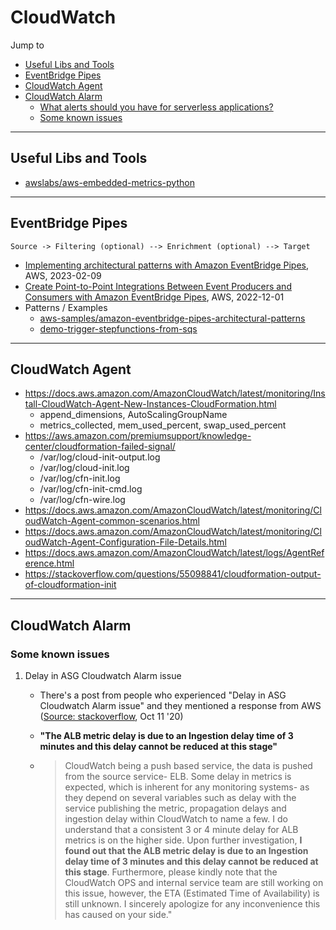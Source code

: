 # CloudWatch

Jump to
- [Useful Libs and Tools](#useful-libs-and-tools)
- [EventBridge Pipes](#eventbridge-pipes)
- [CloudWatch Agent](#cloudwatch-agent)
- [CloudWatch Alarm](#cloudwatch-alarm)
    - [What alerts should you have for serverless applications?](https://lumigo.io/blog/what-alerts-should-you-have-for-serverless-applications/)
    - [Some known issues](#some-known-issues)


---
## Useful Libs and Tools

- [awslabs/aws-embedded-metrics-python](https://github.com/awslabs/aws-embedded-metrics-python)

---
## EventBridge Pipes

```
Source -> Filtering (optional) --> Enrichment (optional) --> Target
```

- [Implementing architectural patterns with Amazon EventBridge Pipes](https://aws.amazon.com/blogs/compute/implementing-architectural-patterns-with-amazon-eventbridge-pipes/), AWS, 2023-02-09
- [Create Point-to-Point Integrations Between Event Producers and Consumers with Amazon EventBridge Pipes](https://aws.amazon.com/blogs/aws/new-create-point-to-point-integrations-between-event-producers-and-consumers-with-amazon-eventbridge-pipes/), AWS, 2022-12-01
- Patterns / Examples
    - [aws-samples/amazon-eventbridge-pipes-architectural-patterns](https://github.com/aws-samples/amazon-eventbridge-pipes-architectural-patterns)
    - [demo-trigger-stepfunctions-from-sqs](https://github.com/aws-samples/aws-stepfunctions-examples/blob/main/sam/demo-trigger-stepfunctions-from-sqs/template.yaml)


---
## CloudWatch Agent

- https://docs.aws.amazon.com/AmazonCloudWatch/latest/monitoring/Install-CloudWatch-Agent-New-Instances-CloudFormation.html
    - append_dimensions, AutoScalingGroupName
    - metrics_collected, mem_used_percent, swap_used_percent
- https://aws.amazon.com/premiumsupport/knowledge-center/cloudformation-failed-signal/
    - /var/log/cloud-init-output.log
    - /var/log/cloud-init.log
    - /var/log/cfn-init.log
    - /var/log/cfn-init-cmd.log
    - /var/log/cfn-wire.log
- https://docs.aws.amazon.com/AmazonCloudWatch/latest/monitoring/CloudWatch-Agent-common-scenarios.html
- https://docs.aws.amazon.com/AmazonCloudWatch/latest/monitoring/CloudWatch-Agent-Configuration-File-Details.html
- https://docs.aws.amazon.com/AmazonCloudWatch/latest/logs/AgentReference.html
- https://stackoverflow.com/questions/55098841/cloudformation-output-of-cloudformation-init


---
## CloudWatch Alarm

### Some known issues

1. Delay in ASG Cloudwatch Alarm issue

    - There's a post from people who experienced "Delay in ASG Cloudwatch Alarm issue" and they mentioned a response from AWS ([Source: stackoverflow](https://stackoverflow.com/questions/64044268/delay-in-aws-cloudwatch-alarm-state-change), Oct 11 '20)

    - **"The ALB metric delay is due to an Ingestion delay time of 3 minutes and this delay cannot be reduced at this stage"**

    - > CloudWatch being a push based service, the data is pushed from the source service- ELB. Some delay in metrics is expected, which is inherent for any monitoring systems- as they depend on several variables such as delay with the service publishing the metric, propagation delays and ingestion delay within CloudWatch to name a few. I do understand that a consistent 3 or 4 minute delay for ALB metrics is on the higher side. Upon further investigation, **I found out that the ALB metric delay is due to an Ingestion delay time of 3 minutes and this delay cannot be reduced at this stage**.
    Furthermore, please kindly note that the CloudWatch OPS and internal service team are still working on this issue, however, the ETA (Estimated Time of Availability) is still unknown. I sincerely apologize for any inconvenience this has caused on your side."
